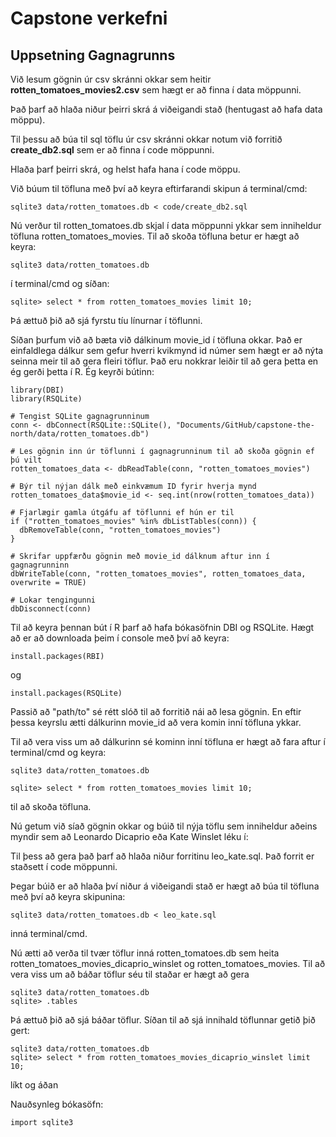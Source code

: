 # Capstone verkefni 

## Uppsetning Gagnagrunns 

Við lesum gögnin úr csv skránni okkar sem heitir **rotten_tomatoes_movies2.csv** sem hægt er að finna í data möppunni. 

Það þarf að hlaða niður þeirri skrá á viðeigandi stað (hentugast að hafa data möppu). 

Til þessu að búa til sql töflu úr csv skránni okkar notum við forritið **create_db2.sql** sem er að finna í code möppunni. 

Hlaða þarf þeirri skrá, og helst hafa hana í code möppu. 

Við búum til töfluna með því að keyra eftirfarandi skipun á terminal/cmd: 

```
sqlite3 data/rotten_tomatoes.db < code/create_db2.sql
```

Nú verður til rotten_tomatoes.db skjal í data möppunni ykkar sem inniheldur töfluna rotten_tomatoes_movies. 
Til að skoða töfluna betur er hægt að keyra: 

```
sqlite3 data/rotten_tomatoes.db 
```
í terminal/cmd og síðan:
```
sqlite> select * from rotten_tomatoes_movies limit 10; 
```
Þá ættuð þið að sjá fyrstu tíu línurnar í töflunni. 

Síðan þurfum við að bæta við dálkinum movie_id í töfluna okkar. Það er einfaldlega dálkur sem gefur hverri kvikmynd id númer sem hægt er að nýta seinna meir til að gera fleiri töflur. Það eru nokkrar leiðir til að gera þetta en ég gerði þetta í R. Ég keyrði bútinn: 

```
library(DBI)
library(RSQLite)

# Tengist SQLite gagnagrunninum
conn <- dbConnect(RSQLite::SQLite(), "Documents/GitHub/capstone-the-north/data/rotten_tomatoes.db")

# Les gögnin inn úr töflunni í gagnagrunninum til að skoða gögnin ef þú vilt
rotten_tomatoes_data <- dbReadTable(conn, "rotten_tomatoes_movies")

# Býr til nýjan dálk með einkvæmum ID fyrir hverja mynd
rotten_tomatoes_data$movie_id <- seq.int(nrow(rotten_tomatoes_data))

# Fjarlægir gamla útgáfu af töflunni ef hún er til
if ("rotten_tomatoes_movies" %in% dbListTables(conn)) {
  dbRemoveTable(conn, "rotten_tomatoes_movies")
}

# Skrifar uppfærðu gögnin með movie_id dálknum aftur inn í gagnagrunninn
dbWriteTable(conn, "rotten_tomatoes_movies", rotten_tomatoes_data, overwrite = TRUE)

# Lokar tengingunni
dbDisconnect(conn)
```
Til að keyra þennan bút í R þarf að hafa bókasöfnin DBI og RSQLite. Hægt að er að downloada þeim í console með því að keyra: 

```
install.packages(RBI)
```
og 

```
install.packages(RSQLite)
```

Passið að "path/to" sé rétt slóð til að forritið nái að lesa gögnin. En eftir þessa keyrslu ætti dálkurinn movie_id að vera komin inní töfluna ykkar. 

Til að vera viss um að dálkurinn sé kominn inní töfluna er hægt að fara aftur í terminal/cmd og keyra: 

```
sqlite3 data/rotten_tomatoes.db 
```

```
sqlite> select * from rotten_tomatoes_movies limit 10; 
```
til að skoða töfluna. 

Nú getum við síað gögnin okkar og búið til nýja töflu sem inniheldur aðeins myndir sem að Leonardo Dicaprio eða Kate Winslet léku í: 

Til þess að gera það þarf að hlaða niður forritinu leo_kate.sql. Það forrit er staðsett í code möppunni. 

Þegar búið er að hlaða því niður á viðeigandi stað er hægt að búa til töfluna með því að keyra skipunina: 

```
sqlite3 data/rotten_tomatoes.db < leo_kate.sql
```
inná terminal/cmd. 

Nú ætti að verða til tvær töflur inná rotten_tomatoes.db sem heita rotten_tomatoes_movies_dicaprio_winslet og rotten_tomatoes_movies. 
Til að vera viss um að báðar töflur séu til staðar er hægt að gera 

```
sqlite3 data/rotten_tomatoes.db
sqlite> .tables
```
Þá ættuð þið að sjá báðar töflur. Síðan til að sjá innihald töflunnar getið þið gert: 

```
sqlite3 data/rotten_tomatoes.db
sqlite> select * from rotten_tomatoes_movies_dicaprio_winslet limit 10;
```

líkt og áðan 








Nauðsynleg bókasöfn: 

```
import sqlite3
```


  

